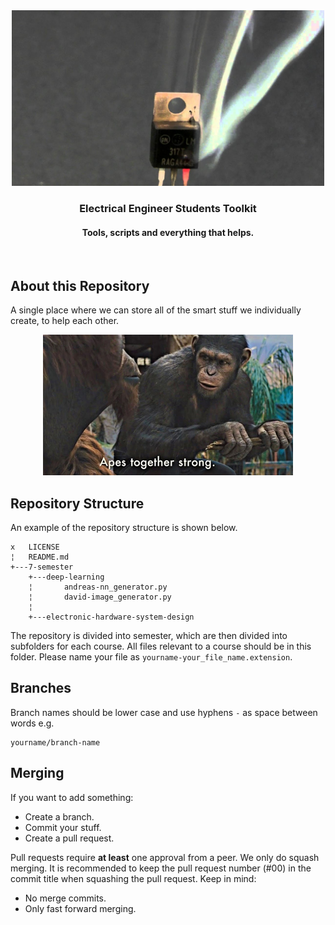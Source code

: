 <div align="center">
    <img src="media/lm317_smoke.jpg" alt="magic smoke" width=500>
  </a>
<h3 align="center">Electrical Engineer Students Toolkit</h3>
<h4 aling="center">Tools, scripts and everything that helps.</h4>
  <p align="center">
    <br />
  </p>
</div>

## About this Repository

A single place where we can store all of the smart stuff we individually create, to help each other.

<div align="center">
    <img src="media/apes.jpg" alt="APES STRONG" width=400>
</div>

## Repository Structure

An example of the repository structure is shown below.

```
x   LICENSE
¦   README.md
+---7-semester
    +---deep-learning
    ¦       andreas-nn_generator.py
    ¦       david-image_generator.py
    ¦       
    +---electronic-hardware-system-design
```

The repository is divided into semester, which are then divided into subfolders for each course. All files relevant to a course should be in this folder. Please name your file as `yourname-your_file_name.extension`.

## Branches

Branch names should be lower case and use hyphens `-` as space between words e.g.

```
yourname/branch-name
```


## Merging

If you want to add something:

- Create a branch.
- Commit your stuff.
- Create a pull request.

Pull requests require **at least** one approval from a peer. We only do squash merging. It is recommended to keep the pull request number (#00) in the commit title when squashing the pull request. Keep in mind:

- No merge commits.
- Only fast forward merging.
